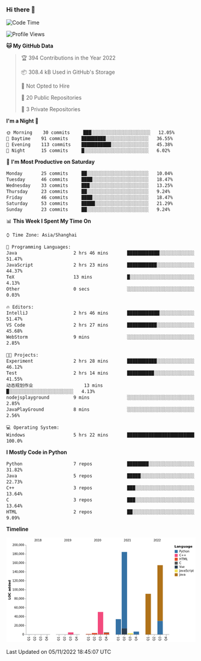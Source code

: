 ### Hi there 👋

<!--START_SECTION:waka-->
![Code Time](http://img.shields.io/badge/Code%20Time-584%20hrs%2051%20mins-blue)

![Profile Views](http://img.shields.io/badge/Profile%20Views-0-blue)

**🐱 My GitHub Data** 

> 🏆 394 Contributions in the Year 2022
 > 
> 📦 308.4 kB Used in GitHub's Storage 
 > 
> 🚫 Not Opted to Hire
 > 
> 📜 20 Public Repositories 
 > 
> 🔑 3 Private Repositories  
 > 
**I'm a Night 🦉** 

```text
🌞 Morning    30 commits     ███░░░░░░░░░░░░░░░░░░░░░░   12.05% 
🌆 Daytime    91 commits     █████████░░░░░░░░░░░░░░░░   36.55% 
🌃 Evening    113 commits    ███████████░░░░░░░░░░░░░░   45.38% 
🌙 Night      15 commits     █░░░░░░░░░░░░░░░░░░░░░░░░   6.02%

```
📅 **I'm Most Productive on Saturday** 

```text
Monday       25 commits     ██░░░░░░░░░░░░░░░░░░░░░░░   10.04% 
Tuesday      46 commits     ████░░░░░░░░░░░░░░░░░░░░░   18.47% 
Wednesday    33 commits     ███░░░░░░░░░░░░░░░░░░░░░░   13.25% 
Thursday     23 commits     ██░░░░░░░░░░░░░░░░░░░░░░░   9.24% 
Friday       46 commits     ████░░░░░░░░░░░░░░░░░░░░░   18.47% 
Saturday     53 commits     █████░░░░░░░░░░░░░░░░░░░░   21.29% 
Sunday       23 commits     ██░░░░░░░░░░░░░░░░░░░░░░░   9.24%

```


📊 **This Week I Spent My Time On** 

```text
⌚︎ Time Zone: Asia/Shanghai

💬 Programming Languages: 
Java                     2 hrs 46 mins       ████████████░░░░░░░░░░░░░   51.47% 
JavaScript               2 hrs 23 mins       ███████████░░░░░░░░░░░░░░   44.37% 
TeX                      13 mins             █░░░░░░░░░░░░░░░░░░░░░░░░   4.13% 
Other                    0 secs              ░░░░░░░░░░░░░░░░░░░░░░░░░   0.03%

🔥 Editors: 
IntelliJ                 2 hrs 46 mins       ████████████░░░░░░░░░░░░░   51.47% 
VS Code                  2 hrs 27 mins       ███████████░░░░░░░░░░░░░░   45.68% 
WebStorm                 9 mins              ░░░░░░░░░░░░░░░░░░░░░░░░░   2.85%

🐱‍💻 Projects: 
Experiment               2 hrs 28 mins       ███████████░░░░░░░░░░░░░░   46.12% 
Test                     2 hrs 14 mins       ██████████░░░░░░░░░░░░░░░   41.55% 
动态规划作业                   13 mins             █░░░░░░░░░░░░░░░░░░░░░░░░   4.13% 
nodejsplayground         9 mins              ░░░░░░░░░░░░░░░░░░░░░░░░░   2.85% 
JavaPlayGround           8 mins              ░░░░░░░░░░░░░░░░░░░░░░░░░   2.56%

💻 Operating System: 
Windows                  5 hrs 22 mins       █████████████████████████   100.0%

```

**I Mostly Code in Python** 

```text
Python                   7 repos             ████████░░░░░░░░░░░░░░░░░   31.82% 
Java                     5 repos             █████░░░░░░░░░░░░░░░░░░░░   22.73% 
C++                      3 repos             ███░░░░░░░░░░░░░░░░░░░░░░   13.64% 
C                        3 repos             ███░░░░░░░░░░░░░░░░░░░░░░   13.64% 
HTML                     2 repos             ██░░░░░░░░░░░░░░░░░░░░░░░   9.09%

```


**Timeline**

![Chart not found](https://raw.githubusercontent.com/SuperMaxine/SuperMaxine/main/charts/bar_graph.png) 


 Last Updated on 05/11/2022 18:45:07 UTC
<!--END_SECTION:waka-->

<!--
**SuperMaxine/SuperMaxine** is a ✨ _special_ ✨ repository because its `README.md` (this file) appears on your GitHub profile.

Here are some ideas to get you started:

- 🔭 I’m currently working on ...
- 🌱 I’m currently learning ...
- 👯 I’m looking to collaborate on ...
- 🤔 I’m looking for help with ...
- 💬 Ask me about ...
- 📫 How to reach me: ...
- 😄 Pronouns: ...
- ⚡ Fun fact: ...
-->

